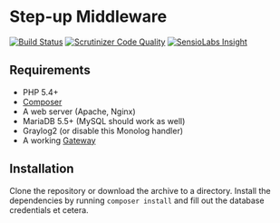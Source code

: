 Step-up Middleware
==================

[![Build Status](https://travis-ci.org/SURFnet/Stepup-Middleware.svg)](https://travis-ci.org/SURFnet/Stepup-Middleware) [![Scrutinizer Code Quality](https://scrutinizer-ci.com/g/SURFnet/Stepup-Middleware/badges/quality-score.png?b=develop)](https://scrutinizer-ci.com/g/SURFnet/Stepup-Middleware/?branch=develop) [![SensioLabs Insight](https://insight.sensiolabs.com/projects/ffe7f88f-648e-4ad8-b809-31ff4fead16a/mini.png)](https://insight.sensiolabs.com/projects/ffe7f88f-648e-4ad8-b809-31ff4fead16a)

## Requirements

 * PHP 5.4+
 * [Composer](https://getcomposer.org/)
 * A web server (Apache, Nginx)
 * MariaDB 5.5+ (MySQL should work as well)
 * Graylog2 (or disable this Monolog handler)
 * A working [Gateway](https://github.com/SURFnet/Stepup-Gateway)

## Installation

Clone the repository or download the archive to a directory. Install the dependencies by running `composer install` and fill out the database credentials et cetera.
